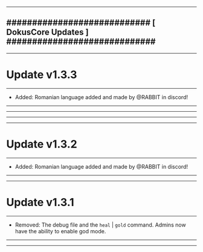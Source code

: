--------------------------------------------------------------------------------
############################ [ DokusCore Updates ] #############################
--------------------------------------------------------------------------------
--------------------------------------------------------------------------------
# Update v1.3.3
--------------------------------------------------------------------------------
- Added: Romanian language added and made by @RABBIT in discord!
--------------------------------------------------------------------------------
--------------------------------------------------------------------------------
--------------------------------------------------------------------------------
--------------------------------------------------------------------------------
# Update v1.3.2
--------------------------------------------------------------------------------
- Added: Romanian language added and made by @RABBIT in discord!
--------------------------------------------------------------------------------
--------------------------------------------------------------------------------
# Update v1.3.1
--------------------------------------------------------------------------------
- Removed: The debug file and the `heal` | `gold` command. Admins now have
  the ability to enable god mode.
--------------------------------------------------------------------------------
--------------------------------------------------------------------------------
